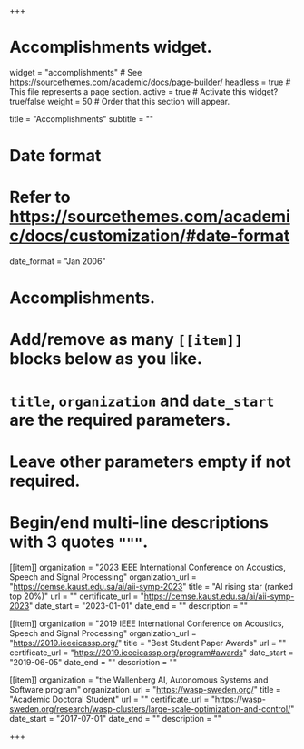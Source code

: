 +++
# Accomplishments widget.
widget = "accomplishments"  # See https://sourcethemes.com/academic/docs/page-builder/
headless = true  # This file represents a page section.
active = true  # Activate this widget? true/false
weight = 50  # Order that this section will appear.

title = "Accomplish&shy;ments"
subtitle = ""

# Date format
#   Refer to https://sourcethemes.com/academic/docs/customization/#date-format
date_format = "Jan 2006"

# Accomplishments.
#   Add/remove as many `[[item]]` blocks below as you like.
#   `title`, `organization` and `date_start` are the required parameters.
#   Leave other parameters empty if not required.
#   Begin/end multi-line descriptions with 3 quotes `"""`.


[[item]]
  organization = "2023 IEEE International Conference on Acoustics, Speech and Signal Processing"
  organization_url = "https://cemse.kaust.edu.sa/ai/aii-symp-2023"
  title = "AI rising star (ranked top 20%)"
  url = ""
  certificate_url = "https://cemse.kaust.edu.sa/ai/aii-symp-2023"
  date_start = "2023-01-01"
  date_end = ""
  description = ""



[[item]]
  organization = "2019 IEEE International Conference on Acoustics, Speech and Signal Processing"
  organization_url = "https://2019.ieeeicassp.org/"
  title = "Best Student Paper Awards"
  url = ""
  certificate_url = "https://2019.ieeeicassp.org/program#awards"
  date_start = "2019-06-05"
  date_end = ""
  description = ""


[[item]]
  organization = "the Wallenberg AI, Autonomous Systems and Software program"
  organization_url = "https://wasp-sweden.org/"
  title = "Academic Doctoral Student"
  url = ""
  certificate_url = "https://wasp-sweden.org/research/wasp-clusters/large-scale-optimization-and-control/"
  date_start = "2017-07-01"
  date_end = ""
  description = ""


+++
